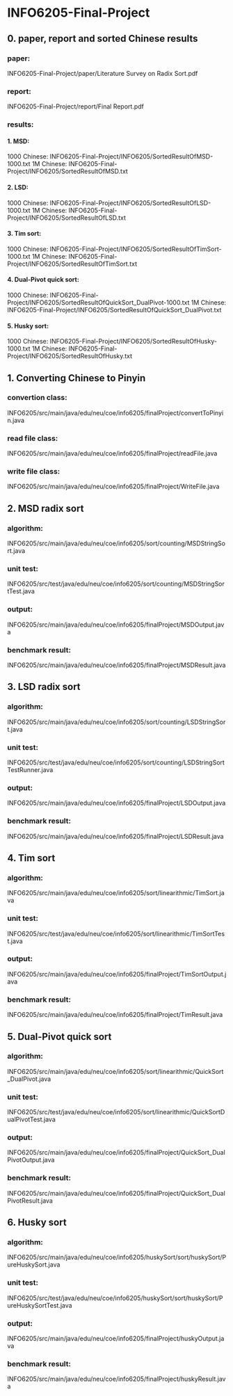 # INFO6205-Final-Project
## 0. paper, report and sorted Chinese results
### paper:
INFO6205-Final-Project/paper/Literature Survey on Radix Sort.pdf
### report:
INFO6205-Final-Project/report/Final Report.pdf
### results:
#### 1. MSD:
1000 Chinese:
INFO6205-Final-Project/INFO6205/SortedResultOfMSD-1000.txt
1M Chinese:
INFO6205-Final-Project/INFO6205/SortedResultOfMSD.txt
#### 2. LSD:
1000 Chinese: INFO6205-Final-Project/INFO6205/SortedResultOfLSD-1000.txt
1M Chinese: INFO6205-Final-Project/INFO6205/SortedResultOfLSD.txt
#### 3. Tim sort:
1000 Chinese: INFO6205-Final-Project/INFO6205/SortedResultOfTimSort-1000.txt
1M Chinese: INFO6205-Final-Project/INFO6205/SortedResultOfTimSort.txt
#### 4. Dual-Pivot quick sort:
1000 Chinese: INFO6205-Final-Project/INFO6205/SortedResultOfQuickSort_DualPivot-1000.txt
1M Chinese: INFO6205-Final-Project/INFO6205/SortedResultOfQuickSort_DualPivot.txt
#### 5. Husky sort:
1000 Chinese: INFO6205-Final-Project/INFO6205/SortedResultOfHusky-1000.txt
1M Chinese: INFO6205-Final-Project/INFO6205/SortedResultOfHusky.txt
## 1. Converting Chinese to Pinyin
### convertion class:
INFO6205/src/main/java/edu/neu/coe/info6205/finalProject/convertToPinyin.java
### read file class:
INFO6205/src/main/java/edu/neu/coe/info6205/finalProject/readFile.java
### write file class:
INFO6205/src/main/java/edu/neu/coe/info6205/finalProject/WriteFile.java
## 2. MSD radix sort
### algorithm:
INFO6205/src/main/java/edu/neu/coe/info6205/sort/counting/MSDStringSort.java
### unit test:
INFO6205/src/test/java/edu/neu/coe/info6205/sort/counting/MSDStringSortTest.java
### output:
INFO6205/src/main/java/edu/neu/coe/info6205/finalProject/MSDOutput.java
### benchmark result:
INFO6205/src/main/java/edu/neu/coe/info6205/finalProject/MSDResult.java
## 3. LSD radix sort
### algorithm:
INFO6205/src/main/java/edu/neu/coe/info6205/sort/counting/LSDStringSort.java
### unit test:
INFO6205/src/test/java/edu/neu/coe/info6205/sort/counting/LSDStringSortTestRunner.java
### output:
INFO6205/src/main/java/edu/neu/coe/info6205/finalProject/LSDOutput.java
### benchmark result:
INFO6205/src/main/java/edu/neu/coe/info6205/finalProject/LSDResult.java
## 4. Tim sort
### algorithm:
INFO6205/src/main/java/edu/neu/coe/info6205/sort/linearithmic/TimSort.java
### unit test:
INFO6205/src/test/java/edu/neu/coe/info6205/sort/linearithmic/TimSortTest.java
### output:
INFO6205/src/main/java/edu/neu/coe/info6205/finalProject/TimSortOutput.java
### benchmark result:
INFO6205/src/main/java/edu/neu/coe/info6205/finalProject/TimResult.java
## 5. Dual-Pivot quick sort
### algorithm:
INFO6205/src/main/java/edu/neu/coe/info6205/sort/linearithmic/QuickSort_DualPivot.java
### unit test:
INFO6205/src/test/java/edu/neu/coe/info6205/sort/linearithmic/QuickSortDualPivotTest.java
### output:
INFO6205/src/main/java/edu/neu/coe/info6205/finalProject/QuickSort_DualPivotOutput.java
### benchmark result:
INFO6205/src/main/java/edu/neu/coe/info6205/finalProject/QuickSort_DualPivotResult.java
## 6. Husky sort
### algorithm:
INFO6205/src/main/java/edu/neu/coe/info6205/huskySort/sort/huskySort/PureHuskySort.java
### unit test:
INFO6205/src/test/java/edu/neu/coe/info6205/huskySort/sort/huskySort/PureHuskySortTest.java
### output:
INFO6205/src/main/java/edu/neu/coe/info6205/finalProject/huskyOutput.java
### benchmark result:
INFO6205/src/main/java/edu/neu/coe/info6205/finalProject/huskyResult.java
